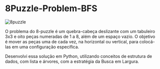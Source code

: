 # 8Puzzle-Problem-BFS
![8puzzle](https://github.com/gpmoura4/8Puzzle-Problem-BFS/assets/78942968/4fce021a-b2cd-4e58-b71b-38075da09a38)

O problema do 8-puzzle é um quebra-cabeça deslizante com um tabuleiro 3x3 e oito peças numeradas de 1 a 8, além de um espaço vazio. O objetivo é mover as peças uma de cada vez, na horizontal ou vertical, para colocá-las em uma configuração específica.

Desenvolvi essa solução em Python, utilizando conceitos de estrutura de dados, com lista e árvores, com a estratégia da Busca em Largura.
